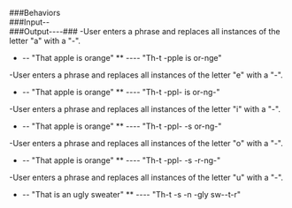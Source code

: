 ###Behaviors                  
###Input--                   
###Output----###
-User enters a phrase and replaces all instances of the letter "a" with a "-".
* -- "That apple is orange"
** ---- "Th-t -pple is or-nge"   

-User enters a phrase and replaces all instances of the letter "e" with a "-".
* -- "That apple is orange"
** ---- "Th-t -ppl- is or-ng-"    

-User enters a phrase and replaces all instances of the letter "i" with a "-".
* -- "That apple is orange"
** ---- "Th-t -ppl- -s or-ng-"    

-User enters a phrase and replaces all instances of the letter "o" with a "-".
* -- "That apple is orange"
** ---- "Th-t -ppl- -s -r-ng-"    

-User enters a phrase and replaces all instances of the letter "u" with a "-".
* -- "That is an ugly sweater"
** ---- "Th-t -s -n -gly sw--t-r"
